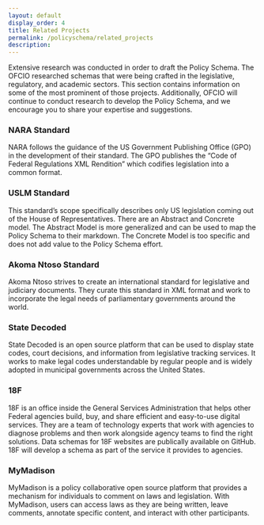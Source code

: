 ```yaml
---
layout: default
display_order: 4
title: Related Projects
permalink: /policyschema/related_projects
description: 
---
```


Extensive research was conducted in order to draft the Policy Schema. The OFCIO researched schemas that were being crafted in the legislative, regulatory, and academic sectors. This section contains information on some of the most prominent of those projects.  Additionally, OFCIO will continue to conduct research to develop the Policy Schema, and we encourage you to share your expertise and suggestions.

### NARA Standard 
NARA follows the guidance of the US Government Publishing Office (GPO) in the development of their standard. The GPO publishes the “Code of Federal Regulations XML Rendition” which codifies legislation into a common format.

### USLM Standard
This standard’s scope specifically describes only US legislation coming out of the House of Representatives. There are an Abstract and Concrete model. The Abstract Model is more generalized and can be used to map the Policy Schema to their markdown. The Concrete Model is too specific and does not add value to the Policy Schema effort.
### Akoma Ntoso Standard
Akoma Ntoso strives to create an international standard for legislative and judiciary documents.  They curate this standard in XML format and work to incorporate the legal needs of parliamentary governments around the world.
### State Decoded
State Decoded is an open source platform that can be used to display state codes, court decisions, and information from legislative tracking services.  It works to make legal codes understandable by regular people and is widely adopted in municipal governments across the United States.
### 18F
18F is an office inside the General Services Administration that helps other Federal agencies build, buy, and share efficient and easy-to-use digital services. They are a team of technology experts that work with agencies to diagnose problems and then work alongside agency teams to find the right solutions. Data schemas for 18F websites are publically available on GitHub. 18F will develop a schema as part of the service it provides to agencies.
### MyMadison
MyMadison is a policy collaborative open source platform that provides a mechanism for individuals to comment on laws and legislation. With MyMadison, users can access laws as they are being written, leave comments, annotate specific content, and interact with other participants. 
